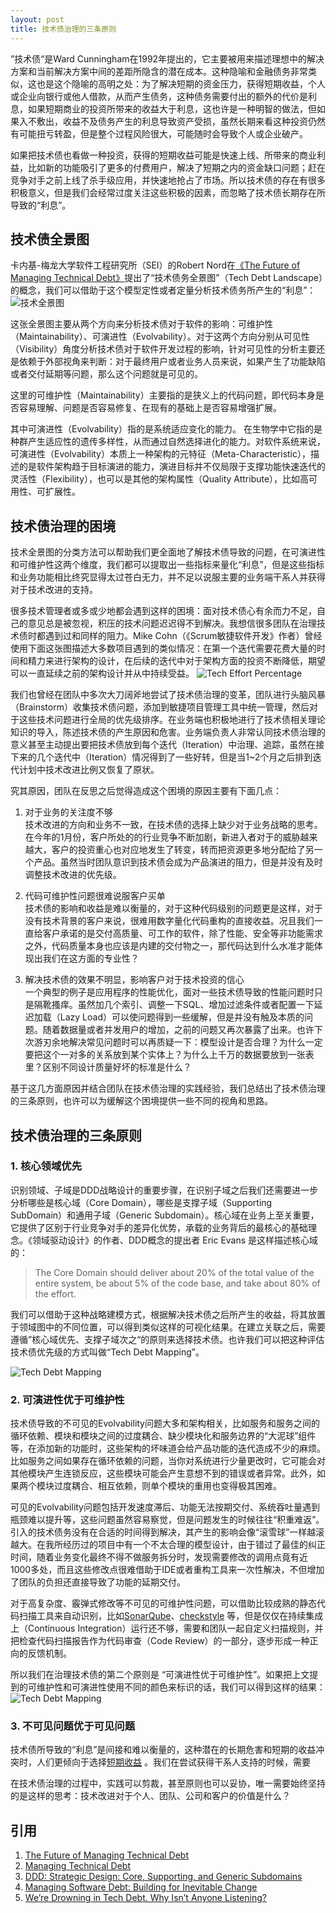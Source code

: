 ```yaml
---
layout: post
title: 技术债治理的三条原则
---
```


”技术债“是Ward Cunningham在1992年提出的，它主要被用来描述理想中的解决方案和当前解决方案中间的差距所隐含的潜在成本。这种隐喻和金融债务非常类似，这也是这个隐喻的高明之处：为了解决短期的资金压力，获得短期收益，个人或企业向银行或他人借款，从而产生债务，这种债务需要付出的额外的代价是利息，如果短期商业的投资所带来的收益大于利息，这也许是一种明智的做法，但如果入不敷出，收益不及债务产生的利息导致资产受损，虽然长期来看这种投资仍然有可能扭亏转盈，但是整个过程风险很大，可能随时会导致个人或企业破产。

如果把技术债也看做一种投资，获得的短期收益可能是快速上线、所带来的商业利益，比如新的功能吸引了更多的付费用户，解决了短期之内的资金缺口问题；赶在竞争对手之前上线了杀手级应用，并快速地抢占了市场。所以技术债的存在有很多积极意义，但是我们会经常过度关注这些积极的因素，而忽略了技术债长期存在所导致的“利息”。

## 技术债全景图

卡内基-梅龙大学软件工程研究所（SEI）的Robert Nord在[《The Future of Managing Technical Debt》](https://insights.sei.cmu.edu/sei_blog/2016/08/the-future-of-managing-technical-debt.html)提出了“技术债务全景图”（Tech Debt Landscape）的概念，我们可以借助于这个模型定性或者定量分析技术债务所产生的“利息”：
![技术全景图](/assets/images/tech-debt-landscape.png)

这张全景图主要从两个方向来分析技术债对于软件的影响：可维护性（Maintainability）、可演进性（Evolvability）。对于这两个方向分别从可见性（Visibility）角度分析技术债对于软件开发过程的影响，针对可见性的分析主要还是依赖于外部视角来判断：对于最终用户或者业务人员来说，如果产生了功能缺陷或者交付延期等问题，那么这个问题就是可见的。

这里的可维护性（Maintainability）主要指的是狭义上的代码问题，即代码本身是否容易理解、问题是否容易修复、在现有的基础上是否容易增强扩展。

其中可演进性（Evolvability）指的是系统适应变化的能力。 在生物学中它指的是种群产生适应性的遗传多样性，从而通过自然选择进化的能力。对软件系统来说，可演进性（Evolvability）本质上一种架构的元特征（Meta-Characteristic），描述的是软件架构趋于目标演进的能力，演进目标并不仅局限于支撑功能快速迭代的灵活性（Flexibility），也可以是其他的架构属性（Quality Attribute），比如高可用性、可扩展性。

## 技术债治理的困境

技术全景图的分类方法可以帮助我们更全面地了解技术债导致的问题，在可演进性和可维护性这两个维度，我们都可以提取出一些指标来量化“利息”，但是这些指标和业务功能相比终究显得太过苍白无力，并不足以说服主要的业务端干系人并获得对于技术改进的支持。

很多技术管理者或多或少地都会遇到这样的困境：面对技术债心有余而力不足，自己的意见总是被忽视，积压的技术问题迟迟得不到解决。我想信很多团队在治理技术债时都遇到过和同样的阻力。Mike Cohn（《Scrum敏捷软件开发》作者）曾经使用下面这张图描述大多数项目遇到的类似情况：在第一个迭代需要花费大量的时间和精力来进行架构的设计，在后续的迭代中对于架构方面的投资不断降低，期望可以一直延续之前的架构设计并从中持续受益。
![Tech Effort Percentage](/assets/images/tech-effort-percentage.png)

我们也曾经在团队中多次大刀阔斧地尝试了技术债治理的变革，团队进行头脑风暴（Brainstorm）收集技术债问题，添加到敏捷项目管理工具中统一管理，然后对于这些技术问题进行全局的优先级排序。在业务端也积极地进行了技术债相关理论知识的导入，陈述技术债的产生原因和危害。业务端负责人非常认同技术债治理的意义甚至主动提出要把技术债放到每个迭代（Iteration）中治理、追踪，虽然在接下来的几个迭代中（Iteration）情况得到了一些好转，但是当1~2个月之后排到迭代计划中技术改进比例又恢复了原状。

究其原因，团队在反思之后觉得造成这个困境的原因主要有下面几点：

1. 对于业务的关注度不够   
	技术改进的方向和业务不一致，在技术债的选择上缺少对于业务战略的思考。在今年的1月份，客户所处的的行业竞争不断加剧，新进入者对于的威胁越来越大，客户的投资重心也对应地发生了转变，转而把资源更多地分配给了另一个产品。虽然当时团队意识到技术债会成为产品演进的阻力，但是并没有及时调整技术改进的优先级。
	
2. 代码可维护性问题很难说服客户买单  
	技术债的影响和收益是难以衡量的，对于这种代码级别的问题更是这样，对于没有技术背景的客户来说，很难用数字量化代码重构的直接收益。况且我们一直给客户承诺的是交付高质量、可工作的软件，除了性能、安全等非功能需求之外，代码质量本身也应该是内建的交付物之一，那代码达到什么水准才能体现出我们在这方面的专业性？
	
3. 解决技术债的效果不明显，影响客户对于技术投资的信心  
	一个典型的例子是应用程序的性能优化，面对一些技术债导致的性能问题时只是隔靴搔痒。虽然加几个索引、调整一下SQL、增加过滤条件或者配置一下延迟加载（Lazy Load）可以使问题得到一些缓解，但是并没有触及本质的问题。随着数据量或者并发用户的增加，之前的问题又再次暴露了出来。也许下次游刃余地解决常见问题时可以再质疑一下：模型设计是否合理？为什么一定要把这个一对多的关系放到某个实体上？为什么上千万的数据要放到一张表里？区别不同设计质量好坏的标准是什么？
		
基于这几方面原因并结合团队在技术债治理的实践经验，我们总结出了技术债治理的三条原则，也许可以为缓解这个困境提供一些不同的视角和思路。

## 技术债治理的三条原则

### 1. 核心领域优先

识别领域、子域是DDD战略设计的重要步骤，在识别子域之后我们还需要进一步分析哪些是核心域（Core Domain），哪些是支撑子域（Supporting SubDomain）和通用子域（Generic Subdomain）。核心域在业务上至关重要，它提供了区别于行业竞争对手的差异化优势，承载的业务背后的最核心的基础理念。《领域驱动设计》的作者、DDD概念的提出者 Eric Evans 是这样描述核心域的：

> The Core Domain should deliver about 20% of the total value of the entire system, be about 5% of the code base, and take about 80% of the effort.

我们可以借助于这种战略建模方式，根据解决技术债之后所产生的收益，将其放置于领域图中的不同位置，可以得到类似这样的可视化结果。在建立关联之后，需要遵循”核心域优先、支撑子域次之“的原则来选择技术债。也许我们可以把这种评估技术债优先级的方式叫做“Tech Debt Mapping”。

![Tech Debt Mapping](/assets/images/tech-debt-mapping-1.png)

### 2. 可演进性优于可维护性

技术债导致的不可见的Evolvability问题大多和架构相关，比如服务和服务之间的循环依赖、模块和模块之间的过度耦合、缺少模块化和服务边界的“大泥球”组件等，在添加新的功能时，这些架构的坏味道会给产品功能的迭代造成不少的麻烦。比如服务之间如果存在循环依赖的问题，当你对系统进行少量更改时，它可能会对其他模块产生连锁反应，这些模块可能会产生意想不到的错误或者异常。此外，如果两个模块过度耦合、相互依赖，则单个模块的重用也变得极其困难。

可见的Evolvability问题包括开发速度滞后、功能无法按期交付、系统吞吐量遇到瓶颈难以提升等，这些问题虽然容易察觉，但是问题发生的时候往往“积重难返”。引入的技术债务没有在合适的时间得到解决，其产生的影响会像“滚雪球”一样越滚越大。在我所经历过的项目中有一个不太合理的模型设计，由于错过了最佳的纠正时间，随着业务变化最终不得不做服务拆分时，发现需要修改的调用点竟有近1000多处，而且这些修改点很难借助于IDE或者重构工具来一次性解决，不但增加了团队的负担还直接导致了功能的延期交付。

对于高复杂度、霰弹式修改等不可见的可维护性问题，可以借助比较成熟的静态代码扫描工具来自动识别，比如[SonarQube](https://www.sonarqube.org/)、[checkstyle](https://github.com/checkstyle/checkstyle) 等，但是仅仅在持续集成上（Continuous Integration）运行还不够，需要和团队一起自定义扫描规则，并把检查代码扫描报告作为代码审查（Code Review）的一部分，逐步形成一种正向的反馈机制。

所以我们在治理技术债的第二个原则是 “可演进性优于可维护性”。如果把上文提到的可维护性和可演进性使用不同的颜色来标识的话，我们可以得到这样的结果：
![Tech Debt Mapping](/assets/images/tech-debt-mapping-2.png)

### 3. 不可见问题优于可见问题

技术债所导致的“利息”是间接和难以衡量的，这种潜在的长期危害和短期的收益冲突时，人们更倾向于选择[短期收益](https://fee.org/resources/the-fallacy-of-the-short-run/) 。我们在尝试获得干系人支持的时候，需要


在技术债治理的过程中，实践可以剪裁，甚至原则也可以妥协，唯一需要始终坚持的是这样的思考：技术改进对于个人、团队、公司和客户的价值是什么？

## 引用

1. [The Future of Managing Technical Debt](https://insights.sei.cmu.edu/sei_blog/2016/08/the-future-of-managing-technical-debt.html)
2. [Managing Technical Debt](https://www.infoq.com/articles/managing-technical-debt)
3. [DDD: Strategic Design: Core, Supporting, and Generic Subdomains](http://blog.jonathanoliver.com/ddd-strategic-design-core-supporting-and-generic-subdomains/)
4. [Managing Software Debt: Building for Inevitable Change](https://www.amazon.com/Managing-Software-Debt-Inevitable-Development/dp/0321948610) 
5. [We’re Drowning in Tech Debt. Why Isn’t Anyone Listening?](https://hackernoon.com/were-drowning-in-tech-debt-why-isn-t-anyone-listening-f4269cb5cc40)
